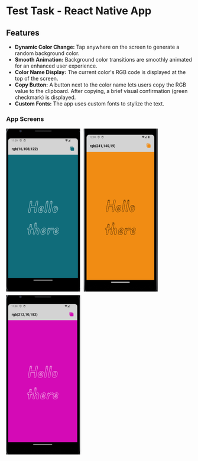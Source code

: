 # Test Task - React Native App

## Features

- **Dynamic Color Change:** Tap anywhere on the screen to generate a random background color.
- **Smooth Animation:** Background color transitions are smoothly animated for an enhanced user experience.
- **Color Name Display:** The current color's RGB code is displayed at the top of the screen.
- **Copy Button:** A button next to the color name lets users copy the RGB value to the clipboard. After copying, a brief visual confirmation (green checkmark) is displayed.
- **Custom Fonts:** The app uses custom fonts to stylize the text.

### App Screens

<div style="display: flex; flex-wrap: wrap; gap: 10px; flex-direction: row;">
    <img src="./assets/images/readme/screen1.png" alt="List Light Screen" width="200" />
    <img src="./assets/images/readme/screen3.png" alt="List Dark Screen" width="200" />
    <img src="./assets/images/readme/screen2.png" alt="List Dark Screen" width="200" />
</div>
